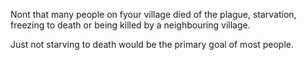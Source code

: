 Nont that many people on fyour village died of the plague, starvation, freezing to death or being killed by a neighbouring village.

Just not starving to death would be the primary goal of most people.